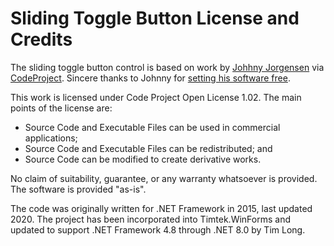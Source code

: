 ﻿# Sliding Toggle Button License and Credits

The sliding toggle button control is based on work by [Johhny Jorgensen][jj] via [CodeProject][cp]. Sincere thanks to Johnny for [setting his software free][free].

This work is licensed under Code Project Open License 1.02. The main points of the license are:

- Source Code and Executable Files can be used in commercial applications;
- Source Code and Executable Files can be redistributed; and
- Source Code can be modified to create derivative works.

No claim of suitability, guarantee, or any warranty whatsoever is provided. The software is provided "as-is".

The code was originally written for .NET Framework in 2015, last updated 2020.
The project has been incorporated into Timtek.WinForms and updated to support .NET Framework 4.8 through .NET 8.0 by Tim Long.

[jj]: https://www.codeproject.com/script/Membership/View.aspx?mid=926948 "JohhnyJ @ CodeProject"
[cp]: https://www.codeproject.com/Articles/1029499/ToggleSwitch-Winforms-Control "Toggle Switch Control"
[free]: https://www.youtube.com/watch?v=kloweL2fw7Q "Set Your Software Free"

